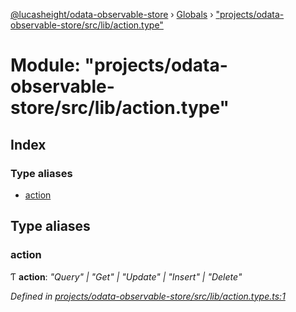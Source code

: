 [@lucasheight/odata-observable-store](../README.md) › [Globals](../globals.md) › ["projects/odata-observable-store/src/lib/action.type"](_projects_odata_observable_store_src_lib_action_type_.md)

# Module: "projects/odata-observable-store/src/lib/action.type"

## Index

### Type aliases

* [action](_projects_odata_observable_store_src_lib_action_type_.md#action)

## Type aliases

###  action

Ƭ **action**: *"Query" | "Get" | "Update" | "Insert" | "Delete"*

*Defined in [projects/odata-observable-store/src/lib/action.type.ts:1](https://github.com/lucasheight/odata-observable-store/blob/1fec3670/projects/odata-observable-store/src/lib/action.type.ts#L1)*
